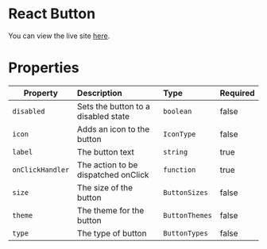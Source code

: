 # React Button
You can view the live site [here](react-button.netlify.com).

# Properties
| Property        | Description                        | Type          | Required   |
| -------------   | :----------------------------------| :------------ | :--------- |
| `disabled`      | Sets the button to a disabled state| `boolean`     | false      |
| `icon    `      | Adds an icon to the button         | `IconType`    | false      |
| `label    `     | The button text                    | `string`      | true       |
| `onClickHandler`| The action to be dispatched onClick| `function`    | true       |
| `size`          | The size of the button             | `ButtonSizes` | false      |
| `theme`         | The theme for the button           | `ButtonThemes`| false      |
| `type`          | The type of button                 | `ButtonTypes` | false      |
